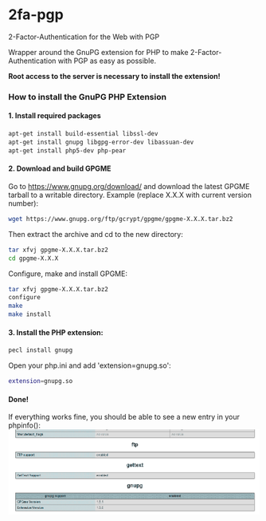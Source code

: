 # 2fa-pgp
2-Factor-Authentication for the Web with PGP

Wrapper around the GnuPG extension for PHP to make 2-Factor-Authentication with PGP as easy as possible.

<b>Root access to the server is necessary to install the extension!</b>

### How to install the GnuPG PHP Extension
#### 1. Install required packages
```bash
apt-get install build-essential libssl-dev
apt-get install gnupg libgpg-error-dev libassuan-dev
apt-get install php5-dev php-pear
```
#### 2. Download and build GPGME
Go to https://www.gnupg.org/download/ and download the latest GPGME tarball to a writable directory.
Example (replace X.X.X with current version number):
```bash
wget https://www.gnupg.org/ftp/gcrypt/gpgme/gpgme-X.X.X.tar.bz2
```
Then extract the archive and cd to the new directory:
```bash
tar xfvj gpgme-X.X.X.tar.bz2
cd gpgme-X.X.X
```
Configure, make and install GPGME:
```bash
tar xfvj gpgme-X.X.X.tar.bz2
configure
make
make install
```
#### 3. Install the PHP extension:
```bash
pecl install gnupg
```
Open your php.ini and add 'extension=gnupg.so':
```bash
extension=gnupg.so
```
#### Done!

If everything works fine, you should be able to see a new entry in your phpinfo():
![PHPInfo](docs/img/phpinfo.png "PHP Info")
